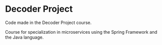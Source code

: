 # Decoder Project

Code made in the <a hre=https://members.decoderproject.com/>Decoder Project</a> course.

Course for specialization in microservices using the Spring Framework and the Java language.